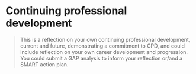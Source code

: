# Continuing professional development

> This is a reflection on your own continuing professional development, current
> and future, demonstrating a commitment to CPD, and could include reflection
> on your own career development and progression. You could submit a GAP
> analysis to inform your reflection or/and a SMART action plan.
